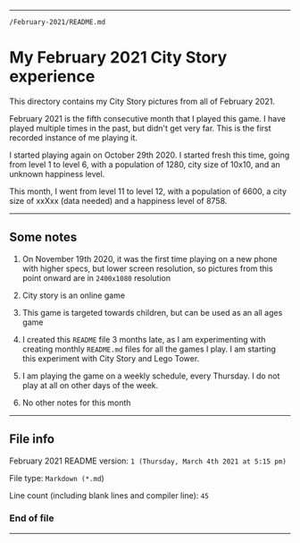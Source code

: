 
***

`/February-2021/README.md`

# My February 2021 City Story experience

This directory contains my City Story pictures from all of February 2021.

February 2021 is the fifth consecutive month that I played this game. I have played multiple times in the past, but didn't get very far. This is the first recorded instance of me playing it.

I started playing again on October 29th 2020. I started fresh this time, going from level 1 to level 6, with a population of 1280, city size of 10x10, and an unknown happiness level.

This month, I went from level 11 to level 12, with a population of 6600, a city size of xxXxx (data needed) and a happiness level of 8758.

***

## Some notes

1. On November 19th 2020, it was the first time playing on a new phone with higher specs, but lower screen resolution, so pictures from this point onward are in `2400x1080` resolution

2. City story is an online game

3. This game is targeted towards children, but can be used as an all ages game

4. I created this `README` file 3 months late, as I am experimenting with creating monthly `README.md` files for all the games I play. I am starting this experiment with City Story and Lego Tower.

5. I am playing the game on a weekly schedule, every Thursday. I do not play at all on other days of the week.

6. No other notes for this month

***

## File info

February 2021 README version: `1 (Thursday, March 4th 2021 at 5:15 pm)`

File type: `Markdown (*.md`)

Line count (including blank lines and compiler line): `45`

### End of file

***

